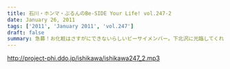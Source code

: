 ```yaml
---
title: 石川・ホンマ・ぶるんのBe-SIDE Your Life! vol.247-2
date: January 26, 2011
tags: ['2011', 'January 2011', 'vol.247']
draft: false
summary: 急募！お化粧はさすがにできないらしいビーサイメンバー。下北沢に光臨してくれるメーキャッパーがほしいのです。まじで。NAMAE
---
```


http://project-phi.ddo.jp/ishikawa/ishikawa247_2.mp3
